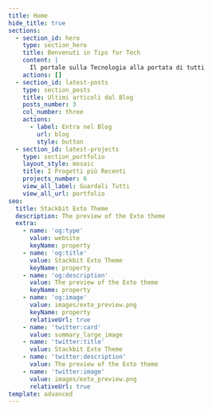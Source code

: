 ```yaml
---
title: Home
hide_title: true
sections:
  - section_id: hero
    type: section_hero
    title: Benvenuti in Tips for Tech
    content: |
      Il portale sulla Tecnologia alla portata di tutti
    actions: []
  - section_id: latest-posts
    type: section_posts
    title: Ultimi articoli dal Blog
    posts_number: 3
    col_number: three
    actions:
      - label: Entra nel Blog
        url: blog
        style: button
  - section_id: latest-projects
    type: section_portfolio
    layout_style: mosaic
    title: I Progetti più Recenti
    projects_number: 6
    view_all_label: Guardali Tutti
    view_all_url: portfolio
seo:
  title: Stackbit Exto Theme
  description: The preview of the Exto theme
  extra:
    - name: 'og:type'
      value: website
      keyName: property
    - name: 'og:title'
      value: Stackbit Exto Theme
      keyName: property
    - name: 'og:description'
      value: The preview of the Exto theme
      keyName: property
    - name: 'og:image'
      value: images/exto_preview.png
      keyName: property
      relativeUrl: true
    - name: 'twitter:card'
      value: summary_large_image
    - name: 'twitter:title'
      value: Stackbit Exto Theme
    - name: 'twitter:description'
      value: The preview of the Exto theme
    - name: 'twitter:image'
      value: images/exto_preview.png
      relativeUrl: true
template: advanced
---
```


